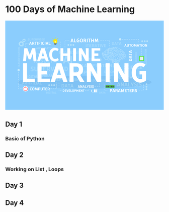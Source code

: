 # 100 Days of Machine Learning
![](/s.png)

## Day 1 

### Basic of Python 

## Day 2

### Working on List , Loops 

## Day 3

## Day 4 
